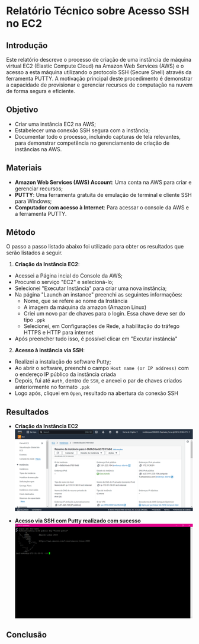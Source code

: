 # Relatório Técnico sobre Acesso SSH no EC2

## Introdução

Este relatório descreve o processo de criação de uma instância de máquina virtual EC2 (Elastic Compute Cloud) na Amazon Web Services (AWS) e o acesso a esta máquina utilizando o protocolo SSH (Secure Shell) através da ferramenta PUTTY. A motivação principal deste procedimento é demonstrar a capacidade de provisionar e gerenciar recursos de computação na nuvem de forma segura e eficiente.

## Objetivo

- Criar uma instância EC2 na AWS;
- Estabelecer uma conexão SSH segura com a instância;
- Documentar todo o processo, incluindo capturas de tela relevantes, para demonstrar competência no gerenciamento de criação de instâncias na AWS.

## Materiais

- **Amazon Web Services (AWS) Account**: Uma conta na AWS para criar e gerenciar recursos;
- **PUTTY**: Uma ferramenta gratuita de emulação de terminal e cliente SSH para Windows;
- **Computador com acesso à Internet**: Para acessar o console da AWS e a ferramenta PUTTY.

## Método

O passo a passo listado abaixo foi utilizado para obter os resultados que serão listados a seguir.

1. **Criação da Instância EC2**:

- Acessei a Página incial do Console da AWS;
- Procurei o serviço "EC2" e selecioná-lo;
- Selecionei "Executar Instância" para criar uma nova instância;
- Na página "Launch an instance" preenchi as seguintes informações:
  - Nome, que se refere ao nome da Instância
  - A imagem da máquina da amazon (Amazon Linux)
  - Criei um novo par de chaves para o login. Essa chave deve ser do tipo `.ppk`
  - Selecionei, em Configurações de Rede, a habilitação do tráfego HTTPS e HTTP para internet
- Após preencher tudo isso, é possível clicar em "Excutar instância"

2. **Acesso à instância via SSH**:

- Realizei a instalação do software Putty;
- Ao abrir o software, preenchi o campo `Host name (or IP address)` com o endereço IP público da instância criada
- Depois, fui até `Auth`, dentro de `SSH`, e anexei o par de chaves criados anteriormente no formato `.ppk`
- Logo após, cliquei em `Open`, resultado na abertura da conexão SSH

## Resultados

- **Criação da Instância EC2**
  ![Print da Instância Criada dentro do Painel da AWS](/dados-instancia.png)

- **Acesso via SSH com Putty realizado com sucesso**
![Print do Putty com o acesso à instância EC2 em conjunto com o IP público da instância](/print-putty.png)

## Conclusão
